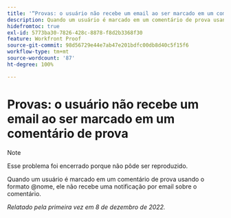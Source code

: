 ```yaml
---
title: '“Provas: o usuário não recebe um email ao ser marcado em um comentário de prova”'
description: Quando um usuário é marcado em um comentário de prova usando o formato @nome, ele não recebe uma notificação por email sobre o comentário.
hidefromtoc: true
exl-id: 5773ba30-7826-428c-8878-f8d2b3368f30
feature: Workfront Proof
source-git-commit: 98d56729e44e7ab47e201bdfc00db8d40c5f15f6
workflow-type: tm+mt
source-wordcount: '87'
ht-degree: 100%

---
```


# Provas: o usuário não recebe um email ao ser marcado em um comentário de prova

>[!NOTE]
>
>Esse problema foi encerrado porque não pôde ser reproduzido.

Quando um usuário é marcado em um comentário de prova usando o formato @nome, ele não recebe uma notificação por email sobre o comentário.

_Relatado pela primeira vez em 8 de dezembro de 2022._
